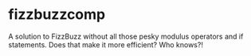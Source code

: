# fizzbuzzcomp
A solution to FizzBuzz without all those pesky modulus operators and if statements. Does that make it more efficient? Who knows?!
